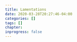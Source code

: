 ```yaml
---
title: Lamentations
date: 2020-03-28T20:27:46-04:00
categories: []
tags: []
chapter: 
inprogress: false
---
```


